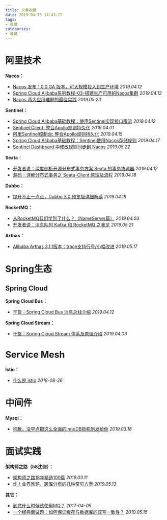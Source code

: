 ```yaml
---
title: 文章收藏
date: 2019-04-15 14:43:27
tags:
- 收藏
categories:
- 收藏
---
```


# 阿里技术

**Nacos：**

* [Nacos 发布 1.0.0 GA 版本，可大规模投入到生产环境](https://mp.weixin.qq.com/s/SaS9JBBjiN-ac6nfpq2ACw) *2019.04.12*
* [Spring Cloud Alibaba系列教程-03-搭建生产可用的Nacos集群](https://mp.weixin.qq.com/s/MKMLHK9Yd87_6HFbIU60vA) *2019.04.12*
* [Nacos 两大应用难题的最佳实践](https://mp.weixin.qq.com/s/ltMTUNlHJ0x5Jr5zsYtYWA) *2019.05.23*

**Sentinel：**

* [Spring Cloud Alibaba基础教程：使用Sentinel实现接口限流](https://mp.weixin.qq.com/s/X9FbKPdVt1GJhgpoDQMoWg) *2019.04.12*
* [Sentinel Client: 整合Apollo规则持久化](https://mp.weixin.qq.com/s/K9JtdGoLD1XALq5D67slPQ) *2019.04.01*
* [阿里Sentinel控制台: 整合Apollo规则持久化](https://mp.weixin.qq.com/s/deigVXhEd9HycuLLm-oJzA) *2019.04.15*
* [Spring Cloud Alibaba基础教程：Sentinel使用Nacos存储规则](https://mp.weixin.qq.com/s/XQDbAQxEOzdKHBZHR9a79w) *2019.04.17*
* [Sentinel Dashboard 中修改规则同步到 Nacos](https://mp.weixin.qq.com/s/Ai3rAG5N6nEn5-3unfHeJw) *2019.05.22*

**Seata：**

* [开发者说：深度剖析开源分布式事务方案 Seata 的事务协调器](https://mp.weixin.qq.com/s/Ibip-KXLwJH-ZSobwxmWLg) *2019.04.12*
* [源码｜详解分布式事务之 Seata-Client 原理及流程](https://mp.weixin.qq.com/s/YmeBR5uHg2QJUVhfjj6ZRQ) *2019.04.18*

**Dubbo：**

* [提升不止一点点，Dubbo 3.0 预览版详细解读](https://mp.weixin.qq.com/s/Q3_Z660-cYJ6EVoYDxooGA) *2019.04.18*

**RocketMQ：**

* [从RocketMQ我们学到了什么？（NameServer篇）](https://mp.weixin.qq.com/s/dOQd7yXE39n-pJ5ZeLQsoQ) *2019.04.03*
* [开发者说：消息队列 Kafka 和 RocketMQ 之我见](https://mp.weixin.qq.com/s/zeVuoNxRsWzM8otxFEdSVw) *2019.05.21*

**Arthas：**

* [Alibaba Arthas 3.1.1版本：trace支持行号/小幅改进](https://mp.weixin.qq.com/s/zIYF-0Up82XzqWg3MNh3mQ) *2019.05.17*

# Spring生态

## Spring Cloud

**Spring Cloud Bus：**

* [干货｜Spring Cloud Bus 消息总线介绍](https://mp.weixin.qq.com/s/QwIaK6LMlKyTzMKrbAEDcw) *2019.04.12*

**Spring Cloud Stream：**

* [干货｜Spring Cloud Stream 体系及原理介绍](https://mp.weixin.qq.com/s/e_pDTFmFcSqHH-uSIzNmMg) *2019.04.03*

# Service Mesh

**Istio：**

* [什么是 istio](https://cizixs.com/2018/08/26/what-is-istio/) *2018-08-26*

# 中间件

**Mysql：**

* [抱歉，没早点把这么全面的InnoDB锁机制发给你](https://mp.weixin.qq.com/s/Z5p5aaWcBzQk7am6uWCKYw) *2019.03.18*

# 面试实践

**架构师之路（58沈剑）：**

* [架构师之路18年精选100篇](https://mp.weixin.qq.com/s?__biz=MjM5ODYxMDA5OQ==&mid=2651962040&idx=1&sn=7af0762e71e05389e752f1c3605078fc&chksm=bd2d0f648a5a8672d9c2b30bafb95262d9890842c0cba10862acb099b9d9e9a6533562de5131&scene=21#wechat_redirect) *2019.03.11*
* [炸！业界难题，跨库分页的几种常见方案](https://mp.weixin.qq.com/s/H_2hyEqQ70Y_OoFZh_P_5A) *2019.05.13*

**其它：**
* [到底什么时候该使用MQ？](https://mp.weixin.qq.com/s/Brd-j3IcljcY7BV01r712Q) *2017-04-05*
* [一个经典面试题：如何保证缓存与数据库的双写一致性？](https://mp.weixin.qq.com/s/jdOVzGTyi_6mgK7Gkr4yMA) *2019.05.15*
